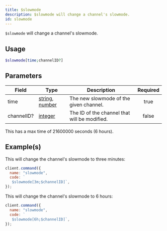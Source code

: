 ```yaml
---
title: $slowmode
description: $slowmode will change a channel's slowmode.
id: slowmode
---
```


`$slowmode` will change a channel's slowmode.

## Usage

```php
$slowmode[time;channelID?]
```

## Parameters

| Field      | Type                                                                                                                                                                                                 | Description                                  | Required |
| ---------- | ---------------------------------------------------------------------------------------------------------------------------------------------------------------------------------------------------- | -------------------------------------------- | :------: |
| time       | [string](https://developer.mozilla.org/en-US/docs/Web/JavaScript/Reference/Global_Objects/String), [number](https://developer.mozilla.org/en-US/docs/Web/JavaScript/Reference/Global_Objects/Number) | The new slowmode of the given channel.       |   true   |
| channelID? | [integer](https://developer.mozilla.org/en-US/docs/Web/JavaScript/Reference/Global_Objects/Integer)                                                                                                  | The ID of the channel that will be modified. |  false   |

This has a max time of 21600000 seconds (6 hours).

## Example(s)

This will change the channel's slowmode to three minutes:

```javascript
client.command({
  name: "slowmode",
  code: `
   $slowmode[3m;$channelID]`,
});
```

This will change the channel's slowmode to 6 hours:

```javascript
client.command({
  name: "slowmode",
  code: `
   $slowmode[6h;$channelID]`,
});
```
